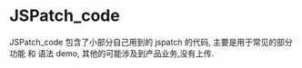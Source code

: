 # JSPatch_code
JSPatch_code 包含了小部分自己用到的 jspatch 的代码, 主要是用于常见的部分功能 和 语法 demo, 其他的可能涉及到产品业务,没有上传.
 

 
 

